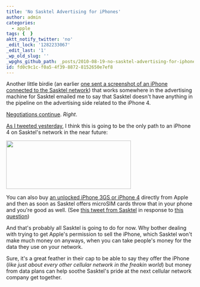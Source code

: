 ```yaml
---
title: 'No Sasktel Advertising for iPhones'
author: admin
categories:
  - apple
tags: {  }
aktt_notify_twitter: 'no'
_edit_lock: '1282233067'
_edit_last: '1'
_wp_old_slug: ''
_wpghs_github_path: _posts/2010-08-19-no-sasktel-advertising-for-iphones.md
id: fd0c9c1c-f0a5-4f39-8872-8152650e7ef8
---
```

<p>Another little birdie (an earlier <a href="http://twitter.com/iChris/status/21437985942">one sent a screenshot of an iPhone connected to the Sasktel network</a>) that works somewhere in the advertising machine for Sasktel emailed me to say that Sasktel doesn't have anything in the pipeline on the advertising side related to the iPhone 4.</p>
<p><a href="http://twitter.com/SaskTel/status/21329658006">Negotiations continue</a>.  <em>Right</em>.</p>
<p><a href="http://twitter.com/iChris/status/21501282332">As I tweeted yesterday</a>, I think this is going to be the only path to an iPhone 4 on Sasktel's network in the near future:</p>
<p><a href="http://twitter.com/iChris/status/21501282332"><img src="https://chrisenns.com/wp-content/uploads/2010/08/iPhoneSasktel.png" alt="" title="iPhoneSasktel Tweet" width="335" height="130" class="aligncenter size-full wp-image-12632" /></a></p>
<p>You can also buy <a href="http://store.apple.com/ca/browse/home/shop_iphone/family/iphone?mco=OTY2ODA2OQ">an unlocked iPhone 3GS or iPhone 4</a> directly from Apple and then as soon as Sasktel offers microSIM cards throw that in your phone and you're good as well.  (See <a href="http://twitter.com/SaskTel/status/21580854058">this tweet from Sasktel</a> in response to <a href="http://twitter.com/marcellorenz/status/21549450033">this question</a>)</p>
<p>And that's probably all Sasktel is going to do for now.  Why bother dealing with trying to get Apple's permission to sell the iPhone, which Sasktel won't make much money on anyways, when you can take people's money for the data they use on your network.</p>
<p>Sure, it's a great feather in their cap to be able to say they offer the iPhone (<em>like just about every other cellular network in the freakin world</em>) but money from data plans can help soothe Sasktel's pride at the next cellular network company get together.</p>
